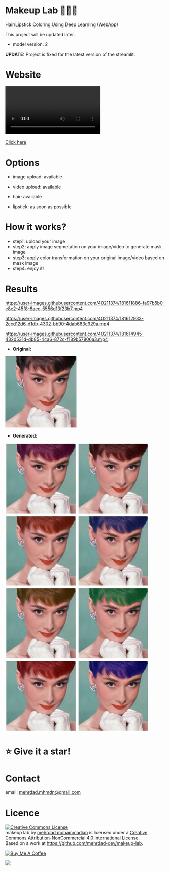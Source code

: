 # Makeup Lab 🧑‍🔬💄
Hair/Lipstick Coloring Using Deep Learning (WebApp)

This project will be updated later.

- model version: 2


**UPDATE:** Project is fixed for the latest version of the streamlit.

# Website

<video src="https://github.com/mehrdad-dev/makeup-lab/assets/40211374/fdca08b1-3e16-493f-a11f-0d3b54a3b11c"> </video>

[Click here](https://mehrdad-dev-makeup-lab-app-2r88a0.streamlitapp.com/)


# Options
- image upload: available
- video upload: available



- hair: available
- lipstick: as soon as possible

# How it works?

- step1: upload your image
- step2: apply image segmetation on your image/video to generate mask image
- step3: apply color transformation on your original image/video based on mask image
- step4: enjoy it!


# Results

https://user-images.githubusercontent.com/40211374/181611886-fa97b5b0-c8e2-45f8-8aec-5556d13f23b7.mp4

https://user-images.githubusercontent.com/40211374/181612933-2ccd12d6-d1db-4302-bb90-4dab663c929a.mp4

https://user-images.githubusercontent.com/40211374/181614945-432d531d-db85-44a6-872c-f189b57806a3.mp4


- **Original:**
<img src="https://github.com/mehrdad-dev/makeup-lab/blob/main/assets/photo_2022-07-28_22-42-28.jpg" width="224" alt="mehrdad mohammadian, makeup lab, deep learning"/>

- **Generated:**
<p float="left">
<img src="https://github.com/mehrdad-dev/makeup-lab/blob/main/assets/photo_2022-07-28_22-42-34.jpg" width="224" alt="mehrdad mohammadian, makeup lab, deep learning"/>
<img src="https://github.com/mehrdad-dev/makeup-lab/blob/main/assets/photo_2022-07-28_22-42-36.jpg" width="224" alt="mehrdad mohammadian, makeup lab, deep learning"/>
<img src="https://github.com/mehrdad-dev/makeup-lab/blob/main/assets/photo_2022-07-28_22-42-40.jpg" width="224" alt="mehrdad mohammadian, makeup lab, deep learning"/>
<img src="https://github.com/mehrdad-dev/makeup-lab/blob/main/assets/photo_2022-07-28_22-42-43.jpg" width="224" alt="mehrdad mohammadian, makeup lab, deep learning"/>
<img src="https://github.com/mehrdad-dev/makeup-lab/blob/main/assets/photo_2022-07-28_22-42-45.jpg" width="224" alt="mehrdad mohammadian, makeup lab, deep learning"/>
<img src="https://github.com/mehrdad-dev/makeup-lab/blob/main/assets/photo_2022-07-28_23-14-25.jpg" width="224" alt="mehrdad mohammadian, makeup lab, deep learning"/>
<img src="https://github.com/mehrdad-dev/makeup-lab/blob/main/assets/photo_2022-07-28_23-14-16.jpg" width="224" alt="mehrdad mohammadian, makeup lab, deep learning"/>
<img src="https://github.com/mehrdad-dev/makeup-lab/blob/main/assets/photo_2022-07-28_23-14-07.jpg" width="224" alt="mehrdad mohammadian, makeup lab, deep learning"/>


</p>


# ⭐️ Give it a star!


# Contact
email:  mehrdad.mhmdn@gmail.com

# Licence
<a rel="license" href="http://creativecommons.org/licenses/by-nc/4.0/"><img alt="Creative Commons License" style="border-width:0" src="https://i.creativecommons.org/l/by-nc/4.0/88x31.png" /></a><br /><span xmlns:dct="http://purl.org/dc/terms/" property="dct:title">makeup lab</span> by <a xmlns:cc="http://creativecommons.org/ns#" href="https://github.com/mehrdad-dev" property="cc:attributionName" rel="cc:attributionURL">mehrdad mohammadian</a> is licensed under a <a rel="license" href="http://creativecommons.org/licenses/by-nc/4.0/">Creative Commons Attribution-NonCommercial 4.0 International License</a>.<br />Based on a work at <a xmlns:dct="http://purl.org/dc/terms/" href="https://github.com/mehrdad-dev/makeup-lab" rel="dct:source">https://github.com/mehrdad-dev/makeup-lab</a>.



<a href="https://www.buymeacoffee.com/mehrdaddev" target="_blank"><img src="https://cdn.buymeacoffee.com/buttons/v2/default-yellow.png" alt="Buy Me A Coffee" style="height: 60px !important;width: 217px !important;" ></a>

<a href="http://www.coffeete.ir/mehrdad-dev">
       <img src="http://www.coffeete.ir/images/buttons/lemonchiffon.png" style="width:260px;" />
</a>
